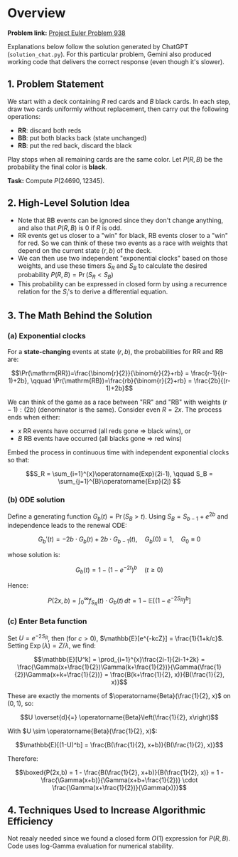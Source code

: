 # Overview

**Problem link:** [Project Euler Problem 938](https://projecteuler.net/problem=938)

Explanations below follow the solution generated by ChatGPT (`solution_chat.py`). For this particular problem, Gemini also produced working code that delivers the correct response (even though it's slower).

## 1. Problem Statement

We start with a deck containing $R$ red cards and $B$ black cards. In each step, draw two cards uniformly without replacement, then carry out the following operations:
- **RR**: discard both reds
- **BB**: put both blacks back (state unchanged)
- **RB**: put the red back, discard the black

Play stops when all remaining cards are the same color. Let $P(R,B)$ be the probability the final color is **black**. 

**Task:** Compute $P(24690,12345)$.

## 2. High-Level Solution Idea

- Note that BB events can be ignored since they don't change anything, and also that $P(R,B)$ is 0 if $R$ is odd.
- RR events get us closer to a "win" for black, RB events closer to a "win" for red. So we can think of these two events as a race with weights that depend on the current state $(r,b)$ of the deck.
- We can then use two independent "exponential clocks" based on those weights, and use these timers $S_R$ and $S_B$ to calculate the desired probability $P(R,B) = \Pr(S_R < S_B)$
- This probability can be expressed in closed form by using a recurrence relation for the $S_i$'s to derive a differential equation.

## 3. The Math Behind the Solution

### (a) Exponential clocks

For a **state-changing** events at state $(r,b)$, the probabilities for RR and RB are:

$$\Pr(\mathrm{RR})=\frac{\binom{r}{2}}{\binom{r}{2}+rb} = \frac{r-1}{(r-1)+2b}, \qquad \Pr(\mathrm{RB})=\frac{rb}{\binom{r}{2}+rb} = \frac{2b}{(r-1)+2b}$$

We can think of the game as a race between "RR" and "RB" with weights $(r-1):(2b)$ (denominator is the same). Consider even $R=2x$. The process ends when either:
- $x$ RR events have occurred (all reds gone ⇒ black wins), or
- $B$ RB events have occurred (all blacks gone ⇒ red wins)

Embed the process in continuous time with independent exponential clocks so that:

$$S_R = \sum_{i=1}^{x}\operatorname{Exp}(2i-1), \qquad S_B = \sum_{j=1}^{B}\operatorname{Exp}(2j) $$

### (b) ODE solution

Define a generating function $G_b(t) = \Pr(S_B > t)$. Using $S_B = S_{b-1} + e^{2b}$ and independence leads to the renewal ODE:

$$G_b'(t) = -2b \cdot G_b(t) + 2b \cdot G_{b-1}(t), \quad G_b(0)=1, \quad G_0 \equiv 0$$

whose solution is:

$$G_b(t) = 1 - (1 - e^{-2t})^b \quad (t \ge 0)$$

Hence:

$$P(2x,b) = \int_0^{\infty} f_{S_R}(t) \cdot G_b(t) \, dt = 1 - \mathbb{E}\left[(1 - e^{-2S_R})^b\right]$$

### (c) Enter Beta function

Set $U = e^{-2S_R}$, then (for $c > 0$), $\mathbb{E}[e^{-kcZ}] = \frac{1}{1+k/c}$. Setting $\operatorname{Exp}(\lambda) = Z/\lambda$, we find:

$$\mathbb{E}[U^k] = \prod_{i=1}^{x}\frac{2i-1}{2i-1+2k} = \frac{\Gamma(x+\frac{1}{2})\Gamma(k+\frac{1}{2})}{\Gamma(\frac{1}{2})\Gamma(x+k+\frac{1}{2})} = \frac{B(k+\frac{1}{2}, x)}{B(\frac{1}{2}, x)}$$

These are exactly the moments of $\operatorname{Beta}(\frac{1}{2}, x)$ on $(0,1)$, so:

$$U \overset{d}{=} \operatorname{Beta}\left(\frac{1}{2}, x\right)$$

With $U \sim \operatorname{Beta}(\frac{1}{2}, x)$:

$$\mathbb{E}[(1-U)^b] = \frac{B(\frac{1}{2}, x+b)}{B(\frac{1}{2}, x)}$$

Therefore:

$$\boxed{P(2x,b) = 1 - \frac{B(\frac{1}{2}, x+b)}{B(\frac{1}{2}, x)} = 1 - \frac{\Gamma(x+b)}{\Gamma(x+b+\frac{1}{2})} \cdot \frac{\Gamma(x+\frac{1}{2})}{\Gamma(x)}}$$


## 4. Techniques Used to Increase Algorithmic Efficiency

Not reaaly needed since we found a closed form $O(1)$ expression for $P(R,B)$. Code uses log-Gamma evaluation for numerical stability.